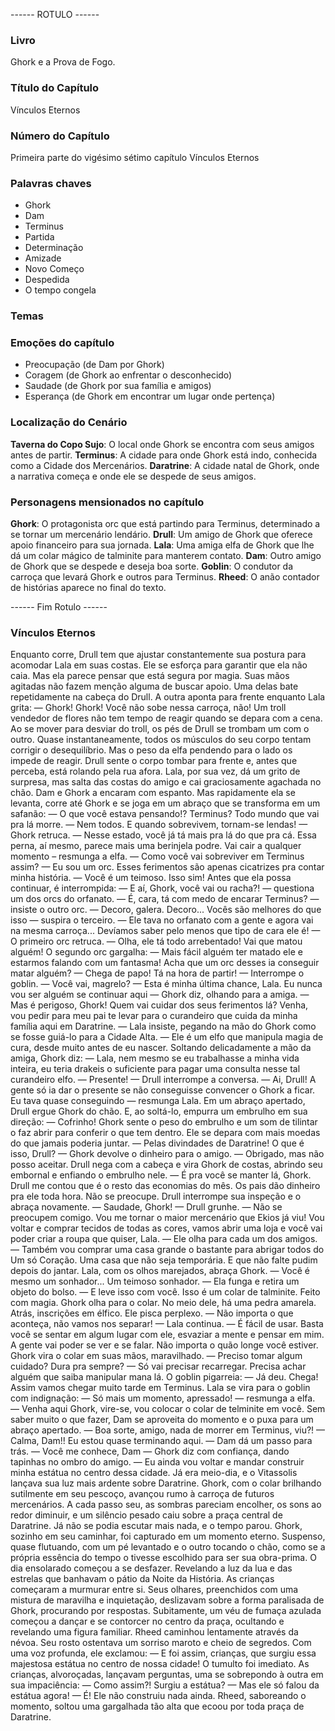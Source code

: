 ------ ROTULO ------

### Livro

Ghork e a Prova de Fogo.

### Título do Capítulo

Vínculos Eternos

### Número do Capítulo

Primeira parte do vigésimo sétimo capítulo Vínculos Eternos

### Palavras chaves

- Ghork
- Dam
- Terminus
- Partida
- Determinação
- Amizade
- Novo Começo
- Despedida
- O tempo congela

### Temas

### Emoções do capítulo

- Preocupação (de Dam por Ghork)
- Coragem (de Ghork ao enfrentar o desconhecido)
- Saudade (de Ghork por sua família e amigos)
- Esperança (de Ghork em encontrar um lugar onde pertença)

### Localização do Cenário

**Taverna do Copo Sujo**: O local onde Ghork se encontra com seus amigos antes de partir.
**Terminus**: A cidade para onde Ghork está indo, conhecida como a Cidade dos Mercenários.
**Daratrine**: A cidade natal de Ghork, onde a narrativa começa e onde ele se despede de seus amigos.

### Personagens mensionados no capítulo

**Ghork**: O protagonista orc que está partindo para Terminus, determinado a se tornar um mercenário lendário.
**Drull**: Um amigo de Ghork que oferece apoio financeiro para sua jornada.
**Lala**: Uma amiga elfa de Ghork que lhe dá um colar mágico de talminite para manterem contato.
**Dam**: Outro amigo de Ghork que se despede e deseja boa sorte.
**Goblin**: O condutor da carroça que levará Ghork e outros para Terminus.
**Rheed**: O anão contador de histórias aparece no final do texto.

------ Fim Rotulo ------

### Vínculos Eternos

Enquanto corre, Drull tem que ajustar constantemente sua postura para acomodar Lala em suas costas. Ele se esforça para garantir
que ela não caia. Mas ela parece pensar
que está segura por magia. Suas mãos agitadas não fazem menção alguma de buscar apoio. Uma delas bate repetidamente na cabeça do Drull. A outra aponta para frente enquanto Lala grita:
— Ghork! Ghork! Você não sobe nessa carroça, não!
Um troll vendedor de flores não tem tempo de reagir quando se depara com a cena. Ao se mover para desviar do troll, os pés de Drull se trombam um com o outro. Quase instantaneamente, todos os músculos do seu corpo tentam corrigir o desequilíbrio. Mas o peso da elfa pendendo para o lado os impede de reagir. Drull sente o corpo tombar para frente e, antes que perceba, está rolando pela rua afora.
Lala, por sua vez, dá um grito de surpresa, mas salta das costas do amigo e cai graciosamente agachada no chão. Dam e Ghork a encaram com espanto. Mas rapidamente ela se levanta, corre até Ghork e se joga em um abraço que se transforma em um safanão:
— O que você estava pensando!? Terminus? Todo mundo que vai pra lá morre. 
— Nem todos. E quando sobrevivem, tornam-se lendas! — Ghork retruca.
— Nesse estado, você já tá mais pra lá do que pra cá. Essa perna, aí mesmo, parece mais uma berinjela podre. Vai cair a qualquer momento – resmunga a elfa. — Como você vai sobreviver em Terminus assim?
— Eu sou um orc. Esses ferimentos são apenas cicatrizes pra contar minha história.
— Você é um teimoso. Isso sim!
Antes que ela possa continuar, é interrompida:
— E aí, Ghork, você vai ou racha?! — questiona um dos orcs do orfanato.
— É, cara, tá com medo de encarar Terminus? — insiste o outro orc.
— Decoro, galera. Decoro... Vocês são melhores do que isso  — suspira o terceiro.
— Ele tava no orfanato com a gente e agora vai na mesma carroça... Devíamos saber pelo menos que tipo de cara ele é! — O primeiro orc retruca. — Olha, ele tá todo arrebentado! Vai que matou alguém! 
O segundo orc gargalha:
— Mais fácil alguém ter matado ele e estarmos falando com um fantasma! Acha que um orc desses ia conseguir matar alguém?
— Chega de papo! Tá na hora de partir! — Interrompe o goblin. — Você vai, magrelo?
— Esta é minha última chance, Lala. Eu nunca vou ser alguém se continuar aqui — Ghork diz, olhando para a amiga.
— Mas é perigoso, Ghork! Quem vai cuidar dos seus ferimentos lá? Venha, vou pedir para meu pai te levar para o curandeiro que cuida da minha família aqui em Daratrine. — Lala insiste, pegando na mão do Ghork como se fosse guiá-lo para a Cidade Alta. — Ele é um elfo que manipula magia de cura, desde muito antes de eu nascer.
Soltando delicadamente a mão da amiga, Ghork diz:
—  Lala, nem mesmo se eu trabalhasse a minha vida inteira, eu teria drakeis o suficiente para pagar uma consulta nesse tal curandeiro elfo.
— Presente! — Drull interrompe a conversa.
— Ai, Drull! A gente só ia dar o presente se não conseguisse convencer o Ghork a ficar. Eu tava quase conseguindo — resmunga Lala.
Em um abraço apertado, Drull ergue Ghork do chão. E, ao soltá-lo, empurra um embrulho em sua direção:
— Cofrinho! 
Ghork sente o peso do embrulho e um som de tilintar o faz abrir para conferir o que tem dentro. Ele se depara com mais moedas do que jamais poderia juntar.
— Pelas divindades de Daratrine! O que é isso, Drull? — Ghork devolve o dinheiro para o amigo. — Obrigado, mas não posso aceitar. 
Drull nega com a cabeça e vira Ghork de costas, abrindo seu embornal e enfiando o embrulho nele.
— É pra você se manter lá, Ghork. Drull me contou que é o resto das economias do mês. Os pais dão dinheiro pra ele toda hora. Não se preocupe. 
Drull interrompe sua inspeção e o abraça novamente. 
— Saudade, Ghork!  — Drull grunhe.
— Não se preocupem comigo. Vou me tornar o maior mercenário que Ekios já viu! Vou voltar e comprar tecidos de todas as cores, vamos abrir uma loja e você vai poder criar a roupa que quiser, Lala. — Ele olha para cada um dos amigos. — Também vou comprar uma casa grande o bastante para abrigar todos do Um só Coração. Uma casa que não seja temporária. E que não falte pudim depois do jantar.
Lala, com os olhos marejados, abraça Ghork.
— Você é mesmo um sonhador... Um teimoso sonhador. — Ela funga e retira um objeto do bolso. — E leve isso com você. Isso é um colar de talminite. Feito com magia.
Ghork olha para o colar. No meio dele, há uma pedra amarela. Atrás, inscrições em élfico. Ele pisca perplexo.
— Não importa o que aconteça, não vamos nos separar! — Lala continua. — É fácil de usar. Basta você se sentar em algum lugar com ele, esvaziar a mente e pensar em mim. A gente vai poder se ver e se falar. Não importa o quão longe você estiver.  
Ghork vira o colar em suas mãos, maravilhado.
— Preciso tomar algum cuidado? Dura pra sempre?
— Só vai precisar recarregar. Precisa achar alguém que saiba manipular mana lá.
O goblin pigarreia:
— Já deu. Chega! Assim vamos chegar muito tarde em Terminus. 
Lala se vira para o goblin com indignação:
— Só mais um momento, apressado! — resmunga a elfa. — Venha aqui Ghork, vire-se, vou colocar o colar de telminite  em você.
Sem saber muito o que fazer, Dam se aproveita do momento e o puxa para um abraço apertado.
— Boa sorte, amigo, nada de morrer em Terminus, viu?! 
— Calma, Dam!! Eu estou quase terminando aqui. — Dam dá um passo para trás.
— Você me conhece, Dam — Ghork diz com confiança, dando tapinhas no ombro do amigo. — Eu ainda vou voltar e  mandar construir minha estátua no centro dessa cidade.
Já era meio-dia, e o Vitassolis  lançava sua luz mais ardente sobre Daratrine. Ghork, com o colar brilhando sutilmente em seu pescoço, avançou rumo à carroça de futuros mercenários. A cada passo seu, as sombras pareciam encolher, os sons ao redor diminuir, e um silêncio pesado caiu sobre a praça central de Daratrine.
Já não se podia escutar mais nada, e o tempo parou. Ghork, sozinho em seu caminhar, foi capturado em um momento eterno. Suspenso, quase flutuando, com um pé levantado e o outro tocando o chão, como se a própria essência do tempo o tivesse escolhido para ser sua obra-prima.
O dia ensolarado começou a se desfazer. Revelando a luz da lua e das estrelas que banhavam o pátio da Noite da História. As crianças começaram a murmurar entre si. Seus olhares, preenchidos com uma mistura de maravilha e inquietação, deslizavam sobre a forma paralisada de Ghork, procurando por respostas.
Subitamente, um véu de fumaça azulada começou a dançar e se contorcer no centro da praça, ocultando e revelando uma figura familiar. Rheed caminhou lentamente através da névoa. Seu rosto ostentava um sorriso maroto e cheio de segredos. Com uma voz profunda, ele exclamou: 
— E foi assim, crianças, que surgiu essa majestosa estátua no centro de nossa cidade!
O tumulto foi imediato. As crianças, alvoroçadas, lançavam perguntas, uma se sobrepondo à outra em sua impaciência:
— Como assim?! Surgiu a estátua? 
— Mas ele só falou da estátua agora!
— É! Ele não construiu nada ainda.
Rheed, saboreando o momento, soltou uma gargalhada tão alta que ecoou por toda praça de Daratrine.
